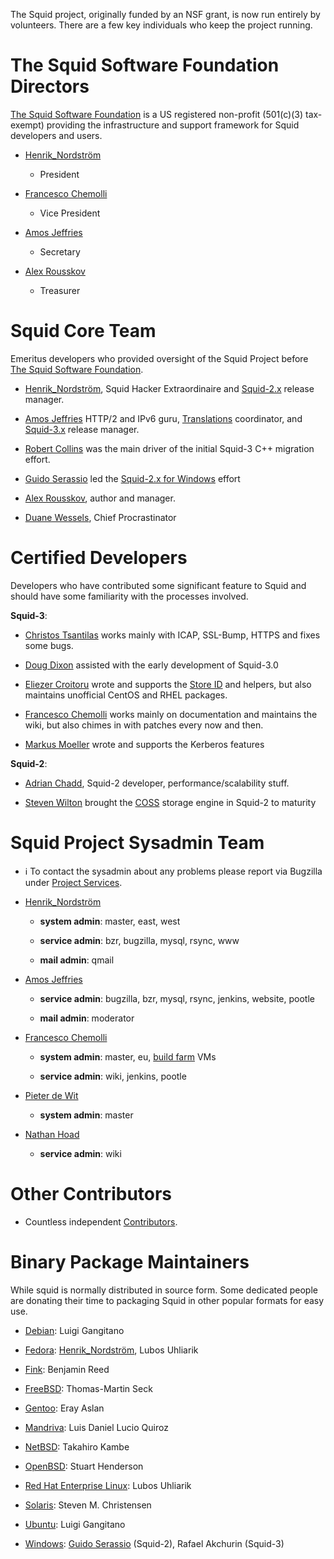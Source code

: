 The Squid project, originally funded by an NSF grant, is now run
entirely by volunteers. There are a few key individuals who keep the
project running.

# The Squid Software Foundation Directors

[The Squid Software Foundation](http://foundation.squid-cache.org/) is a
US registered non-profit (501(c)(3) tax-exempt) providing the
infrastructure and support framework for Squid developers and users.

  - [Henrik_Nordström](/Henrik_Nordstr%C3%B6m)
    - President

  - [Francesco
    Chemolli](/FrancescoChemolli)
    - Vice President

  - [Amos
    Jeffries](/AmosJeffries)
    - Secretary

  - [Alex
    Rousskov](/AlexRousskov)
    - Treasurer

# Squid Core Team

Emeritus developers who provided oversight of the Squid Project before
[The Squid Software Foundation](http://foundation.squid-cache.org/).

  - [Henrik_Nordström](/Henrik_Nordstr%C3%B6m),
    Squid Hacker Extraordinaire and
    [Squid-2.x](/RoadMap/Squid2)
    release manager.

  - [Amos
    Jeffries](/AmosJeffries)
    HTTP/2 and IPv6 guru,
    [Translations](/Translations)
    coordinator, and
    [Squid-3.x](/RoadMap/Squid3)
    release manager.

  - [Robert Collins](http://www.squid-cache.org/~robertc/) was the main
    driver of the initial Squid-3 C++ migration effort.

  - [Guido
    Serassio](/GuidoSerassio)
    led the [Squid-2.x for Windows](http://squid.acmeconsulting.it/)
    effort

  - [Alex
    Rousskov](/AlexRousskov),
    author and manager.

  - [Duane Wessels](http://wessels.squid-cache.org/), Chief
    Procrastinator

# Certified Developers

Developers who have contributed some significant feature to Squid and
should have some familiarity with the processes involved.

**Squid-3**:

  - [Christos
    Tsantilas](/ChristosTsantilas)
    works mainly with ICAP, SSL-Bump, HTTPS and fixes some bugs.

  - [Doug
    Dixon](/DougDixon)
    assisted with the early development of Squid-3.0

  - [Eliezer
    Croitoru](/EliezerCroitoru)
    wrote and supports the [Store
    ID](/Features/StoreID)
    and helpers, but also maintains unofficial CentOS and RHEL packages.

  - [Francesco
    Chemolli](/FrancescoChemolli)
    works mainly on documentation and maintains the wiki, but also
    chimes in with patches every now and then.

  - [Markus
    Moeller](/MarkusMoeller)
    wrote and supports the Kerberos features

**Squid-2**:

  - [Adrian Chadd](http://www.squid-cache.org/~adrian/), Squid-2
    developer, performance/scalability stuff.

  - [Steven
    Wilton](/StevenWilton)
    brought the
    [COSS](/Features/CyclicObjectStorageSystem)
    storage engine in Squid-2 to maturity

# Squid Project Sysadmin Team

  - :information_source:
    To contact the sysadmin about any problems please report via
    Bugzilla under [Project
    Services](http://bugs.squid-cache.org/enter_bug.cgi?product=Project%20Services).

  - [Henrik_Nordström](/Henrik_Nordstr%C3%B6m)
    
      - **system admin**: master, east, west
    
      - **service admin**: bzr, bugzilla, mysql, rsync, www
    
      - **mail admin**: qmail

  - [Amos
    Jeffries](/AmosJeffries)
    
      - **service admin**: bugzilla, bzr, mysql, rsync, jenkins,
        website, pootle
    
      - **mail admin**: moderator

  - [Francesco
    Chemolli](/FrancescoChemolli)
    
      - **system admin**: master, eu, [build
        farm](/BuildFarm)
        VMs
    
      - **service admin**: wiki, jenkins, pootle

  - [Pieter de
    Wit](/PieterDeWit)
    
      - **system admin**: master

  - [Nathan
    Hoad](/NathanHoad)
    
      - **service admin**: wiki

# Other Contributors

  - Countless independent
    [Contributors](https://raw.githubusercontent.com/squid-cache/squid/master/CONTRIBUTORS).

# Binary Package Maintainers

While squid is normally distributed in source form. Some dedicated
people are donating their time to packaging Squid in other popular
formats for easy use.

  - [Debian](/KnowledgeBase/Debian):
    Luigi Gangitano

  - [Fedora](/KnowledgeBase/Fedora):
    [Henrik_Nordström](/Henrik_Nordstr%C3%B6m),
    Lubos Uhliarik

  - [Fink](/KnowledgeBase/Fink):
    Benjamin Reed

  - [FreeBSD](/KnowledgeBase/FreeBSD):
    Thomas-Martin Seck

  - [Gentoo](/KnowledgeBase/Gentoo):
    Eray Aslan

  - [Mandriva](/KnowledgeBase/Mandriva):
    Luis Daniel Lucio Quiroz

  - [NetBSD](/KnowledgeBase/NetBSD):
    Takahiro Kambe

  - [OpenBSD](/KnowledgeBase/OpenBsd):
    Stuart Henderson

  - [Red Hat Enterprise
    Linux](/KnowledgeBase/RedHat):
    Lubos Uhliarik

  - [Solaris](/KnowledgeBase/Solaris):
    Steven M. Christensen

  - [Ubuntu](/KnowledgeBase/Ubuntu):
    Luigi Gangitano

  - [Windows](/KnowledgeBase/Windows):
    [Guido
    Serassio](/GuidoSerassio)
    (Squid-2), Rafael Akchurin (Squid-3)
